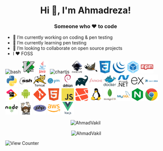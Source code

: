 <h1 align="center">Hi 👋, I'm Ahmadreza!</h1>
<h3 align="center">Someone who ♥️ to code</h3>

- 🔭 I’m currently working on coding & pen testing
- 🌱 I’m currently learning pen testing
- 👯 I’m looking to collaborate on open source projects
- I ❤️ FOSS

<p align="left"><img src="https://www.vectorlogo.zone/logos/gnu_bash/gnu_bash-icon.svg" alt="bash" width="40" height="40"/> <img src="https://raw.githubusercontent.com/devicons/devicon/master/icons/vim/vim-original.svg" alt="Vim" width="40" height="40"/> <img src="https://raw.githubusercontent.com/devicons/devicon/master/icons/java/java-original-wordmark.svg" alt="Java" width="40" height="40"/> <img src="https://www.chartjs.org/media/logo-title.svg" alt="chartjs" width="40" height="40"/> <img src="https://raw.githubusercontent.com/devicons/devicon/master/icons/inkscape/inkscape-original-wordmark.svg" alt="inkscape" width="40" height="40"/> <img src="https://raw.githubusercontent.com/devicons/devicon/master/icons/gimp/gimp-original.svg" alt="GIMP" width="40" height="40"/> <img src="https://raw.githubusercontent.com/devicons/devicon/master/icons/css3/css3-original.svg" alt="css3" width="40" height="40"/> <img src="https://raw.githubusercontent.com/devicons/devicon/master/icons/jquery/jquery-original.svg" alt="jquery" width="40" height="40"/> <img src="https://raw.githubusercontent.com/devicons/devicon/master/icons/webpack/webpack-original.svg" alt="webpack" width="40" height="40"/> <img src="https://raw.githubusercontent.com/devicons/devicon/master/icons/npm/npm-original-wordmark.svg" alt="npm" width="40" height="40"/> <img src="https://raw.githubusercontent.com/devicons/devicon/master/icons/python/python-original.svg" alt="python" width="40" height="40"/> <img src="https://raw.githubusercontent.com/devicons/devicon/master/icons/ssh/ssh-original-wordmark.svg" alt="ssh" width="40" height="40"/> <img src="https://raw.githubusercontent.com/devicons/devicon/master/icons/tomcat/tomcat-original-wordmark.svg" alt="Tomcat" width="40" height="40"/> <img src="https://raw.githubusercontent.com/devicons/devicon/master/icons/yarn/yarn-original-wordmark.svg" alt="yarn" width="40" height="40"/> <img src="https://raw.githubusercontent.com/devicons/devicon/master/icons/debian/debian-original-wordmark.svg" alt="debian" width="40" height="40"/> <img src="https://raw.githubusercontent.com/devicons/devicon/master/icons/gradle/gradle-plain.svg" alt="Gradle" width="40" height="40"/> <img src="https://raw.githubusercontent.com/devicons/devicon/master/icons/apache/apache-line-wordmark.svg" alt="Apache" width="40" height="40"/> <img src="https://raw.githubusercontent.com/devicons/devicon/master/icons/docker/docker-original-wordmark.svg" alt="Docker" width="40" height="40"/> <img src="https://raw.githubusercontent.com/devicons/devicon/master/icons/dot-net/dot-net-original-wordmark.svg" alt="dotnet" width="40" height="40"/> <img src="https://raw.githubusercontent.com/devicons/devicon/master/icons/express/express-original.svg" alt="express" width="40" height="40"/> <img src="https://raw.githubusercontent.com/devicons/devicon/master/icons/intellij/intellij-original-wordmark.svg" alt="intellij" width="40" height="40"/> <img src="https://raw.githubusercontent.com/devicons/devicon/master/icons/jetbrains/jetbrains-original.svg" alt="jetbrains" width="40" height="40"/> <img src="https://raw.githubusercontent.com/devicons/devicon/master/icons/android/android-original-wordmark.svg" alt="Android" width="40" height="40"/> <img src="https://raw.githubusercontent.com/devicons/devicon/master/icons/git/git-original.svg" alt="git" width="40" height="40"/> <img src="https://raw.githubusercontent.com/devicons/devicon/master/icons/html5/html5-original.svg" alt="HTML5" width="40" height="40"/> <img src="https://raw.githubusercontent.com/devicons/devicon/master/icons/javascript/javascript-original.svg" alt="javascript" width="40" height="40"/> <img src="https://raw.githubusercontent.com/devicons/devicon/master/icons/laravel/laravel-plain.svg" alt="laravel" width="40" height="40"/> <img src="https://raw.githubusercontent.com/devicons/devicon/master/icons/linux/linux-original.svg" alt="linux" width="40" height="40"/> <img src="https://raw.githubusercontent.com/devicons/devicon/master/icons/mongodb/mongodb-original-wordmark.svg" alt="mongodb" width="40" height="40"/> <img src="https://raw.githubusercontent.com/devicons/devicon/master/icons/mysql/mysql-original-wordmark.svg" alt="mysql" width="40" height="40"/> <img src="https://raw.githubusercontent.com/devicons/devicon/master/icons/nginx/nginx-original.svg" alt="nginx" width="40" height="40"/> <img src="https://raw.githubusercontent.com/devicons/devicon/master/icons/chrome/chrome-original.svg" alt="Chrome" width="40" height="40"/> <img src="https://raw.githubusercontent.com/devicons/devicon/master/icons/nodejs/nodejs-original-wordmark.svg" alt="nodejs" width="40" height="40"/> <img src="https://raw.githubusercontent.com/devicons/devicon/master/icons/composer/composer-original.svg" alt="Composer" width="40" height="40"/> <img src="https://raw.githubusercontent.com/devicons/devicon/master/icons/php/php-original.svg" alt="php" width="40" height="40"/> <img src="https://raw.githubusercontent.com/devicons/devicon/master/icons/amazonwebservices/amazonwebservices-plain-wordmark.svg" alt="AWS" width="40" height="40"/> <img src="https://raw.githubusercontent.com/devicons/devicon/master/icons/vuejs/vuejs-original-wordmark.svg" alt="vuejs" width="40" height="40"/></p><p align="center"><img src="https://github-readme-stats.vercel.app/api/top-langs/?username=AhmadVakil&layout=compact&hide=html&langs_count=10" alt="AhmadVakil" /></p>

<p align="center">&nbsp;<img align="center" src="https://github-readme-stats.vercel.app/api?username=AhmadVakil&show_icons=true" alt="AhmadVakil" /></p>

![View Counter](https://komarev.com/ghpvc/?username=AhmadVakil)
